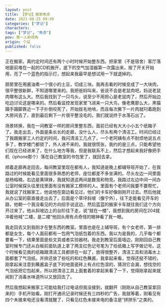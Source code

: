 ```yaml
---
layout: post
title: 【梦记】搬家焦虑
date: 2021-08-25 09:49
categories: ["梦记"]
characters: 
tags: ["梦记", "焦虑"]
pov: 第一人称视角
origin: 个站
published: false
---
```


正在搬家。离约定时间还有两个小时时候开始整东西。把家里（不是宿舍）客厅落地窗前堆在一起的CD机搬开，底下的空气加湿器第一次露出来，按了开关开始用，亮了一个蓝色的指示灯，想起来我最早是想试用一下就退掉的。

厨房里在用酱油煮一个很小的土豆，切成三块。我再去看的时候变成了一大块肉，很平整很新鲜，不知道哪里来的。我把爸妈叫来，爸说不会是老鼠肉吧，妈说老鼠肉哪有这么大。然后我找到了一只鸟头，说至少不用担心是老鼠肉了，然后开始边吃边讨论这是哪来的。然后看监控发现家里飞进来一只大鸟，像老鹰那么大，黑猫蹑手蹑脚靠近一下子扑倒咬死了，开始拔毛地啃，而且每次撕下一片肉就叼着跑到大房间去了，直到最后剩下一片很平整没毛的。我们就说终于水落石出了。

场景转换，我在一间教室一样的房间里整东西，面前已经有大大小小五个纸箱子了。我走出去，外面是条长长的走廊，没什么人，尽头有两个清洁工。时间已经过了我跟搬家工人约定的时间，我问清洁工几点了，一个老阿姨有点不耐烦地说五点多了，教学楼门都锁了，外人进不来的。我就很慌张，我约的是三点，只能希望他们现在已经进来了，在什么地方等我，但是我联系不上，然后才想起来我好像把手机（iphone那个）落在自己教室的书包里了，就回去拿。

顺着走廊再走回去，每间教室里现在都有人，我知道是晚上都辅导班开始了，在我路过的时候能看见里面很多熟悉的老师，座位都差不多坐满的。尽头左边一间里面是杨榕楠，右边是黄琪锋，我就知道这两间是数竞和物竞。我路过左边中间一间办公室时候探头往里找里面有没有搬家工模样的人。里面有个老师问我要不要帮忙，我就说了找搬家工，他说他在窗边看见过，他们的卡车好像刚刚开过去。然后他就从办公室的窗直接走出去了，后面是个草坪斜坡（像宁外），往下走能看见开车的路，他朝一个我没看见的方向招手说这边，然后蓝蓝的搬家卡车就往我们这个方向开过来了。他从斜坡边上的台阶往下走，说“就在一楼”，我想到我的房间在204就冲着他喊“二楼，是二楼”他回头用有点奇怪的眼神看了我一眼。

我走回去又到我刚才在整东西的教室。里面也是在上辅导班，有个女老师，第一排都是女生，每个人面前都有一包用气泡纸包着的东西。我以为是我的，几乎每个都要看一下，结果里面是些文具或者实验器材。我走到教室后面墙边，刚刚回自己教室时候专门还从白板前面轨道上拿了两支红色记号笔为了给纸箱上写字做记号。这个时候看见我的纸箱跟清洁工具都排在一起了，放得很整齐，清洁工具和消毒水上面都套了气泡纸。并排还放了些吃的和红色蘸酱，我拿起来看，觉得还挺不错的，刚拿起来注意到蘸酱盒子底下的地面瓷砖上有点红色湿的，猜测它会漏，想找空的气泡纸把它包起来，所以把清洁工具上面套着的拿起来看了一下，觉得刚拿起来就闻到了消毒水味道所以又放回去了。

然后我想起来搬家工可能给我打过电话但我没接到，就翻开（刚刚从自己教室拿回来的）手机开始看。刚打开通讯记录时候还有三四秒的广告，我就等着，刚看见有四个未接来电还没看清就醒了，只看见红色未接来电的备注是“拼拼乐”之类的。

